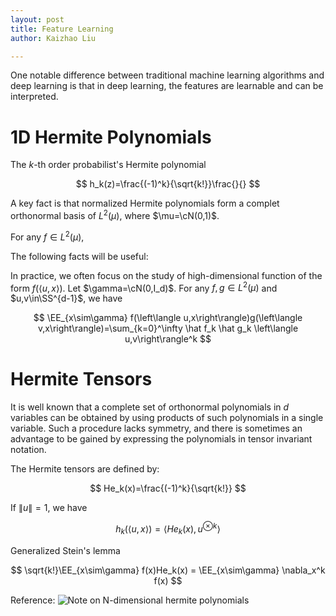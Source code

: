 ```yaml
---
layout: post
title: Feature Learning
author: Kaizhao Liu

---
```


One notable difference between traditional machine learning algorithms and deep learning is that in deep learning, the features are learnable and can be interpreted.



# 1D Hermite Polynomials


The $k$-th order probabilist's Hermite polynomial

$$
h_k(z)=\frac{(-1)^k}{\sqrt{k!}}\frac{}{}
$$

A key fact is that normalized Hermite polynomials form a complet orthonormal basis of $L^2(\mu)$, where $\mu=\cN(0,1)$.

For any $f\in L^2(\mu)$, 


The following facts will be useful:

In practice, we often focus on the study of high-dimensional function of the form $f(\left\langle u,x\right\rangle)$.
Let $\gamma=\cN(0,I_d)$. For any $f,g\in L^2(\mu)$ and $u,v\in\SS^{d-1}$, we have 

$$
\EE_{x\sim\gamma} f(\left\langle u,x\right\rangle)g(\left\langle v,x\right\rangle)=\sum_{k=0}^\infty \hat f_k \hat g_k \left\langle u,v\right\rangle^k 
$$

# Hermite Tensors

It is well known that a complete set of orthonormal polynomials in $d$ variables can be obtained by using products of such polynomials in a single variable. 
Such a procedure lacks symmetry, and there is sometimes an advantage to be gained by expressing the polynomials in tensor invariant notation.

The Hermite tensors are defined by:

$$
He_k(x)=\frac{(-1)^k}{\sqrt{k!}}
$$

If $\|u\|=1$, we have 

$$
h_k(\left\langle u,x\right\rangle) = \left\langle He_k(x),u^{\otimes k}\right\rangle
$$

Generalized Stein's lemma

$$
\sqrt{k!}\EE_{x\sim\gamma} f(x)He_k(x) = \EE_{x\sim\gamma} \nabla_x^k f(x)
$$

Reference:
![Note on N-dimensional hermite polynomials]()
